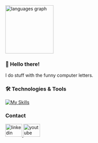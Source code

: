 <div align="left">
  <img src="https://github-readme-stats.vercel.app/api/top-langs?username=lostptr&locale=en&hide_title=false&layout=compact&card_width=320&langs_count=5&theme=github_dark&hide_border=true&order=2" height="150" alt="languages graph"  />
</div>

### 👋 Hello there!
I do stuff with the funny computer letters.

### 🛠 Technologies & Tools

[![My Skills](https://skillicons.dev/icons?i=cs,ts,react,godot,rust&theme=dark)](https://skillicons.dev)

### Contact

<div align="left">
  <a href="https://www.linkedin.com/in/leonardo-savi-sim%C3%B5es-b297a8175/?locale=en_US" target="_blank">
    <img src="https://raw.githubusercontent.com/maurodesouza/profile-readme-generator/master/src/assets/icons/social/linkedin/default.svg" width="52" height="40" alt="linkedin logo"  />
  </a>
  <a href="https://www.youtube.com/@lostptr" target="_blank">
    <img src="https://raw.githubusercontent.com/maurodesouza/profile-readme-generator/master/src/assets/icons/social/youtube/default.svg" width="52" height="40" alt="youtube logo"  />
  </a>
</div>
